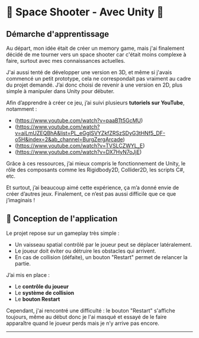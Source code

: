 # 🚀 Space Shooter - Avec Unity 🚀

## Démarche d'apprentissage

Au départ, mon idée était de créer un memory game, mais j'ai finalement décidé de me tourner vers un space shooter car c'était moins complexe à faire, surtout avec mes connaissances actuelles.

J'ai aussi tenté de développer une version en 3D, et même si j'avais commencé un petit prototype, cela ne correspondait pas vraiment au cadre du projet demandé. J’ai donc choisi de revenir à une version en 2D, plus simple à manipuler dans Unity pour débuter.

Afin d’apprendre à créer ce jeu, j’ai suivi plusieurs **tutoriels sur YouTube**, notamment :

- (https://www.youtube.com/watch?v=paaBTt5GcMU)
- (https://www.youtube.com/watch?v=aiLmUZEQBhA&list=PL_eGgISVYZkfZRSzSDyG3tHNf5_DF-o5H&index=2&ab_channel=BurgZergArcade)
- (https://www.youtube.com/watch?v=TVSLCZWYL_E)
- (https://www.youtube.com/watch?v=DX7HyN7oJjE)

Grâce à ces ressources, j’ai mieux compris le fonctionnement de Unity, le rôle des composants comme les Rigidbody2D, Collider2D, les scripts C#, etc.

Et surtout, j’ai beaucoup aimé cette expérience, ça m’a donné envie de créer d’autres jeux. Finalement, ce n’est pas aussi difficile que ce que j’imaginais !

## 🧠 Conception de l'application

Le projet repose sur un gameplay très simple :

- Un vaisseau spatial contrôlé par le joueur peut se déplacer latéralement.
- Le joueur doit éviter ou détruire les obstacles qui arrivent.
- En cas de collision (défaite), un bouton "Restart" permet de relancer la partie.

J’ai mis en place :

- Le **contrôle du joueur**
- Le **système de collision**
- Le **bouton Restart**

Cependant, j'ai rencontré une difficulté : le bouton "Restart" s'affiche toujours, même au début donc je l'ai masqué et essayé de le faire apparaître quand le joueur perds mais je n’y arrive pas encore.

---
